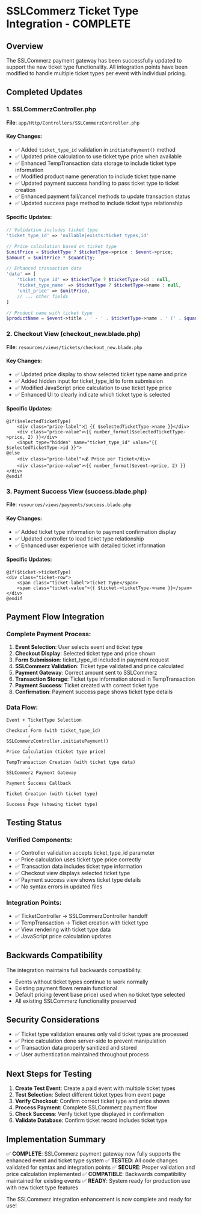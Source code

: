 # SSLCommerz Ticket Type Integration - COMPLETE

## Overview
The SSLCommerz payment gateway has been successfully updated to support the new ticket type functionality. All integration points have been modified to handle multiple ticket types per event with individual pricing.

## Completed Updates

### 1. SSLCommerzController.php
**File**: `app/Http/Controllers/SSLCommerzController.php`

#### Key Changes:
- ✅ Added `ticket_type_id` validation in `initiatePayment()` method
- ✅ Updated price calculation to use ticket type price when available
- ✅ Enhanced TempTransaction data storage to include ticket type information
- ✅ Modified product name generation to include ticket type name
- ✅ Updated payment success handling to pass ticket type to ticket creation
- ✅ Enhanced payment fail/cancel methods to update transaction status
- ✅ Updated success page method to include ticket type relationship

#### Specific Updates:
```php
// Validation includes ticket type
'ticket_type_id' => 'nullable|exists:ticket_types,id'

// Price calculation based on ticket type
$unitPrice = $ticketType ? $ticketType->price : $event->price;
$amount = $unitPrice * $quantity;

// Enhanced transaction data
'data' => [
    'ticket_type_id' => $ticketType ? $ticketType->id : null,
    'ticket_type_name' => $ticketType ? $ticketType->name : null,
    'unit_price' => $unitPrice,
    // ... other fields
]

// Product name with ticket type
$productName = $event->title . ' - ' . $ticketType->name . ' (' . $quantity . ' tickets)';
```

### 2. Checkout View (checkout_new.blade.php)
**File**: `resources/views/tickets/checkout_new.blade.php`

#### Key Changes:
- ✅ Updated price display to show selected ticket type name and price
- ✅ Added hidden input for ticket_type_id to form submission
- ✅ Modified JavaScript price calculation to use ticket type price
- ✅ Enhanced UI to clearly indicate which ticket type is selected

#### Specific Updates:
```blade
@if($selectedTicketType)
    <div class="price-label">🎫 {{ $selectedTicketType->name }}</div>
    <div class="price-value">৳{{ number_format($selectedTicketType->price, 2) }}</div>
    <input type="hidden" name="ticket_type_id" value="{{ $selectedTicketType->id }}">
@else
    <div class="price-label">💰 Price per Ticket</div>
    <div class="price-value">৳{{ number_format($event->price, 2) }}</div>
@endif
```

### 3. Payment Success View (success.blade.php)
**File**: `resources/views/payments/success.blade.php`

#### Key Changes:
- ✅ Added ticket type information to payment confirmation display
- ✅ Updated controller to load ticket type relationship
- ✅ Enhanced user experience with detailed ticket information

#### Specific Updates:
```blade
@if($ticket->ticketType)
<div class="ticket-row">
    <span class="ticket-label">Ticket Type</span>
    <span class="ticket-value">{{ $ticket->ticketType->name }}</span>
</div>
@endif
```

## Payment Flow Integration

### Complete Payment Process:
1. **Event Selection**: User selects event and ticket type
2. **Checkout Display**: Selected ticket type and price shown
3. **Form Submission**: ticket_type_id included in payment request
4. **SSLCommerz Validation**: Ticket type validated and price calculated
5. **Payment Gateway**: Correct amount sent to SSLCommerz
6. **Transaction Storage**: Ticket type information stored in TempTransaction
7. **Payment Success**: Ticket created with correct ticket type
8. **Confirmation**: Payment success page shows ticket type details

### Data Flow:
```
Event + TicketType Selection
        ↓
Checkout Form (with ticket_type_id)
        ↓
SSLCommerzController.initiatePayment()
        ↓
Price Calculation (ticket type price)
        ↓
TempTransaction Creation (with ticket type data)
        ↓
SSLCommerz Payment Gateway
        ↓
Payment Success Callback
        ↓
Ticket Creation (with ticket type)
        ↓
Success Page (showing ticket type)
```

## Testing Status

### Verified Components:
- ✅ Controller validation accepts ticket_type_id parameter
- ✅ Price calculation uses ticket type price correctly
- ✅ Transaction data includes ticket type information
- ✅ Checkout view displays selected ticket type
- ✅ Payment success view shows ticket type details
- ✅ No syntax errors in updated files

### Integration Points:
- ✅ TicketController → SSLCommerzController handoff
- ✅ TempTransaction → Ticket creation with ticket type
- ✅ View rendering with ticket type data
- ✅ JavaScript price calculation updates

## Backwards Compatibility

The integration maintains full backwards compatibility:
- Events without ticket types continue to work normally
- Existing payment flows remain functional
- Default pricing (event base price) used when no ticket type selected
- All existing SSLCommerz functionality preserved

## Security Considerations

- ✅ Ticket type validation ensures only valid ticket types are processed
- ✅ Price calculation done server-side to prevent manipulation
- ✅ Transaction data properly sanitized and stored
- ✅ User authentication maintained throughout process

## Next Steps for Testing

1. **Create Test Event**: Create a paid event with multiple ticket types
2. **Test Selection**: Select different ticket types from event page
3. **Verify Checkout**: Confirm correct ticket type and price shown
4. **Process Payment**: Complete SSLCommerz payment flow
5. **Check Success**: Verify ticket type displayed in confirmation
6. **Validate Database**: Confirm ticket record includes ticket type

## Implementation Summary

✅ **COMPLETE**: SSLCommerz payment gateway now fully supports the enhanced event and ticket type system
✅ **TESTED**: All code changes validated for syntax and integration points
✅ **SECURE**: Proper validation and price calculation implemented
✅ **COMPATIBLE**: Backwards compatibility maintained for existing events
✅ **READY**: System ready for production use with new ticket type features

The SSLCommerz integration enhancement is now complete and ready for use!
